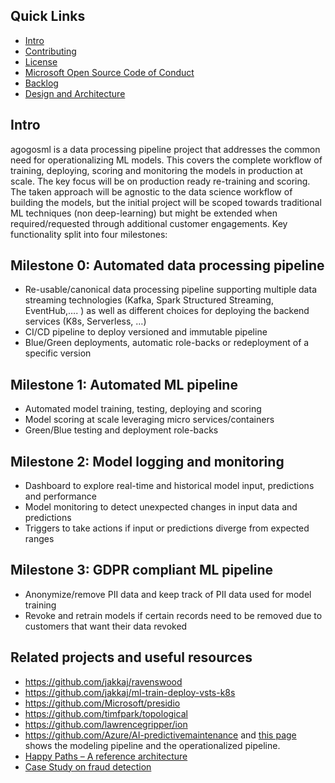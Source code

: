 

## Quick Links

- [Intro](#Intro)
- [Contributing](./CONTRIBUTING.md)
- [License](./LICENSE)
- [Microsoft Open Source Code of Conduct](https://opensource.microsoft.com/codeofconduct/)
- [Backlog](https://waffle.io/Microsoft/agogosml)
- [Design and Architecture](./docs/assets/design/README.md)

## Intro
agogosml is a data processing pipeline project that addresses the common need for operationalizing ML models. This covers the complete workflow of training, deploying, scoring and monitoring the models in production at scale. The key focus will be on production ready re-training and scoring. The taken approach will be agnostic to the data science workflow of building the models, but the initial project will be scoped towards traditional ML techniques (non deep-learning) but might be extended when required/requested through additional customer engagements.
Key functionality split into four milestones:

## Milestone 0: Automated data processing pipeline
-	Re-usable/canonical data processing pipeline supporting multiple data streaming technologies (Kafka, Spark Structured Streaming, EventHub,…. ) as well as different choices for deploying the backend services (K8s, Serverless, …)
-	CI/CD pipeline to deploy versioned and immutable pipeline 
-	Blue/Green deployments, automatic role-backs or redeployment of a specific version

## Milestone 1: Automated ML pipeline
-	Automated model training, testing, deploying and scoring 
-	Model scoring at scale leveraging micro services/containers
-	Green/Blue testing and deployment role-backs

## Milestone 2: Model logging and monitoring
-	Dashboard to explore real-time and historical model input, predictions and performance 
-	Model monitoring to detect unexpected changes in input data and predictions
-	Triggers to take actions if input or predictions diverge from expected ranges

## Milestone 3: GDPR compliant ML pipeline
-	Anonymize/remove PII data and keep track of PII data used for model training
-	Revoke and retrain models if certain records need to be removed due to customers that want their data revoked 

## Related projects and useful resources
- https://github.com/jakkaj/ravenswood
- https://github.com/jakkaj/ml-train-deploy-vsts-k8s
- https://github.com/Microsoft/presidio
- https://github.com/timfpark/topological 
- https://github.com/lawrencegripper/ion 
- https://github.com/Azure/AI-predictivemaintenance and [this page](https://na01.safelinks.protection.outlook.com/?url=https%3A%2F%2Fgithub.com%2FAzure%2FAI-PredictiveMaintenance%2Ftree%2Fmaster%2Fdocs&data=02%7C01%7C%7C0bc38fbfbe0e45b9364e08d60ecfc936%7C72f988bf86f141af91ab2d7cd011db47%7C1%7C0%7C636712682921627767&sdata=CXvxvfzl%2FnoLlIZV7p7LBQTyzJdrL8rvwYlDxB5CsQE%3D&reserved=0) shows the modeling pipeline and the operationalized pipeline.
- [Happy Paths – A reference architecture](https://microsoft.sharepoint.com/teams/CECRMSP/Shared%20with%20Microsoft/Forms/AllItems.aspx?slrid=0c878a9e%2Da0d2%2D0000%2Db062%2Dfea03d1c2137&RootFolder=%2Fteams%2FCECRMSP%2FShared%20with%20Microsoft%2FAI%20CAT%20Materials%2FCustom%20AI%20Reference%20Architectures&FolderCTID=0x012000CC11EAFABCEF3D40B8E0D96CF1BA4810)
- [Case Study on fraud detection](https://azure.microsoft.com/en-us/blog/two-seconds-to-take-a-bite-out-of-mobile-bank-fraud-with-artificial-intelligence/)
